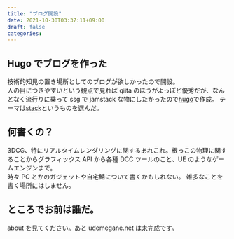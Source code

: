```yaml
---
title: "ブログ開設"
date: 2021-10-30T03:37:11+09:00
draft: false
categories:
---
```


## Hugo でブログを作った

技術的知見の置き場所としてのブログが欲しかったので開設。\
人の目につきやすいという観点で見れば qiita のほうがよっぽど優秀だが、なんとなく流行りに乗って ssg で jamstack な物にしたかったので[hugo](https://gohugo.io)で作成。
テーマは[stack](https://github.com/CaiJimmy/hugo-theme-stack)というものを選んだ。

## 何書くの？

3DCG、特にリアルタイムレンダリングに関するあれこれ。根っこの物理に関することからグラフィックス API から各種 DCC ツールのこと、UE のようなゲームエンジンまで。\
時々 PC とかのガジェットや自宅鯖について書くかもしれない。 雑多なことを書く場所にはしません。

## ところでお前は誰だ。

about を見てください。あと udemegane.net は未完成です。
